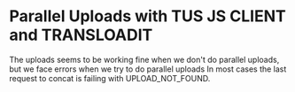 # Parallel Uploads with TUS JS CLIENT and TRANSLOADIT

The uploads seems to be working fine when we don't do parallel uploads, but we face errors when we try to do parallel uploads
In most cases the last request to concat is failing with UPLOAD_NOT_FOUND.